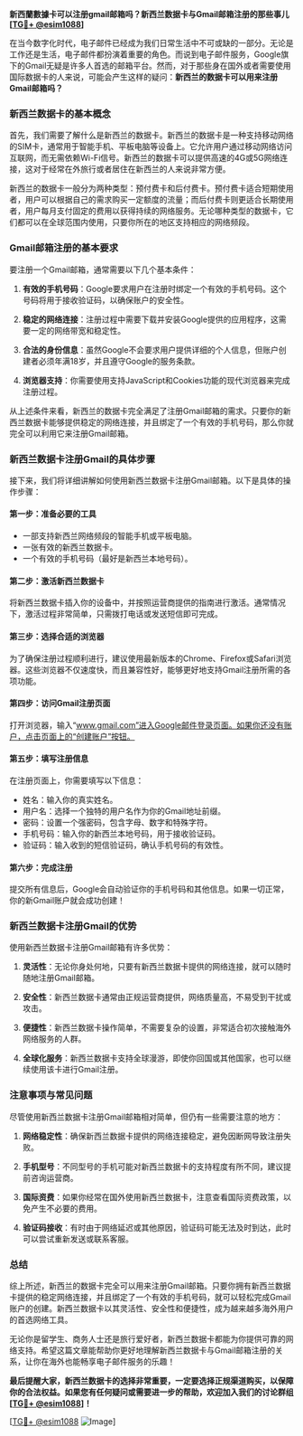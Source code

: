 **新西蘭數據卡可以注册gmail邮箱吗？新西兰数据卡与Gmail邮箱注册的那些事儿[[TG💪+ @esim1088](https://t.me/s/esim1088)]**

在当今数字化时代，电子邮件已经成为我们日常生活中不可或缺的一部分。无论是工作还是生活，电子邮件都扮演着重要的角色。而说到电子邮件服务，Google旗下的Gmail无疑是许多人首选的邮箱平台。然而，对于那些身在国外或者需要使用国际数据卡的人来说，可能会产生这样的疑问：**新西兰的数据卡可以用来注册Gmail邮箱吗？**

### **新西兰数据卡的基本概念**

首先，我们需要了解什么是新西兰的数据卡。新西兰的数据卡是一种支持移动网络的SIM卡，通常用于智能手机、平板电脑等设备上。它允许用户通过移动网络访问互联网，而无需依赖Wi-Fi信号。新西兰的数据卡可以提供高速的4G或5G网络连接，这对于经常在外旅行或者居住在新西兰的人来说非常方便。

新西兰的数据卡一般分为两种类型：预付费卡和后付费卡。预付费卡适合短期使用者，用户可以根据自己的需求购买一定额度的流量；而后付费卡则更适合长期使用者，用户每月支付固定的费用以获得持续的网络服务。无论哪种类型的数据卡，它们都可以在全球范围内使用，只要你所在的地区支持相应的网络频段。

### **Gmail邮箱注册的基本要求**

要注册一个Gmail邮箱，通常需要以下几个基本条件：

1. **有效的手机号码**：Google要求用户在注册时绑定一个有效的手机号码。这个号码将用于接收验证码，以确保账户的安全性。
   
2. **稳定的网络连接**：注册过程中需要下载并安装Google提供的应用程序，这需要一定的网络带宽和稳定性。

3. **合法的身份信息**：虽然Google不会要求用户提供详细的个人信息，但账户创建者必须年满18岁，并且遵守Google的服务条款。

4. **浏览器支持**：你需要使用支持JavaScript和Cookies功能的现代浏览器来完成注册过程。

从上述条件来看，新西兰的数据卡完全满足了注册Gmail邮箱的需求。只要你的新西兰数据卡能够提供稳定的网络连接，并且绑定了一个有效的手机号码，那么你就完全可以利用它来注册Gmail邮箱。

### **新西兰数据卡注册Gmail的具体步骤**

接下来，我们将详细讲解如何使用新西兰数据卡注册Gmail邮箱。以下是具体的操作步骤：

#### **第一步：准备必要的工具**
- 一部支持新西兰网络频段的智能手机或平板电脑。
- 一张有效的新西兰数据卡。
- 一个有效的手机号码（最好是新西兰本地号码）。

#### **第二步：激活新西兰数据卡**
将新西兰数据卡插入你的设备中，并按照运营商提供的指南进行激活。通常情况下，激活过程非常简单，只需拨打电话或发送短信即可完成。

#### **第三步：选择合适的浏览器**
为了确保注册过程顺利进行，建议使用最新版本的Chrome、Firefox或Safari浏览器。这些浏览器不仅速度快，而且兼容性好，能够更好地支持Gmail注册所需的各项功能。

#### **第四步：访问Gmail注册页面**
打开浏览器，输入“www.gmail.com”进入Google邮件登录页面。如果你还没有账户，点击页面上的“创建账户”按钮。

#### **第五步：填写注册信息**
在注册页面上，你需要填写以下信息：
- 姓名：输入你的真实姓名。
- 用户名：选择一个独特的用户名作为你的Gmail地址前缀。
- 密码：设置一个强密码，包含字母、数字和特殊字符。
- 手机号码：输入你的新西兰本地号码，用于接收验证码。
- 验证码：输入收到的短信验证码，确认手机号码的有效性。

#### **第六步：完成注册**
提交所有信息后，Google会自动验证你的手机号码和其他信息。如果一切正常，你的新Gmail账户就会成功创建！

### **新西兰数据卡注册Gmail的优势**

使用新西兰数据卡注册Gmail邮箱有许多优势：

1. **灵活性**：无论你身处何地，只要有新西兰数据卡提供的网络连接，就可以随时随地注册Gmail邮箱。
   
2. **安全性**：新西兰数据卡通常由正规运营商提供，网络质量高，不易受到干扰或攻击。

3. **便捷性**：新西兰数据卡操作简单，不需要复杂的设置，非常适合初次接触海外网络服务的人群。

4. **全球化服务**：新西兰数据卡支持全球漫游，即使你回国或其他国家，也可以继续使用该卡进行Gmail注册。

### **注意事项与常见问题**

尽管使用新西兰数据卡注册Gmail邮箱相对简单，但仍有一些需要注意的地方：

1. **网络稳定性**：确保新西兰数据卡提供的网络连接稳定，避免因断网导致注册失败。

2. **手机型号**：不同型号的手机可能对新西兰数据卡的支持程度有所不同，建议提前咨询运营商。

3. **国际资费**：如果你经常在国外使用新西兰数据卡，注意查看国际资费政策，以免产生不必要的费用。

4. **验证码接收**：有时由于网络延迟或其他原因，验证码可能无法及时到达，此时可以尝试重新发送或联系客服。

### **总结**

综上所述，新西兰的数据卡完全可以用来注册Gmail邮箱。只要你拥有新西兰数据卡提供的稳定网络连接，并且绑定了一个有效的手机号码，就可以轻松完成Gmail账户的创建。新西兰数据卡以其灵活性、安全性和便捷性，成为越来越多海外用户的首选网络工具。

无论你是留学生、商务人士还是旅行爱好者，新西兰数据卡都能为你提供可靠的网络支持。希望这篇文章能帮助你更好地理解新西兰数据卡与Gmail邮箱注册的关系，让你在海外也能畅享电子邮件服务的乐趣！

**最后提醒大家，新西兰数据卡的选择非常重要，一定要选择正规渠道购买，以保障你的合法权益。如果您有任何疑问或需要进一步的帮助，欢迎加入我们的讨论群组[[TG💪+ @esim1088](https://t.me/s/esim1088)]！**

[[TG💪+ @esim1088](https://t.me/s/esim1088) ![Image](https://i.postimg.cc/4NQfJmqS/Snipaste-2025-05-13-00-14-12.png)]